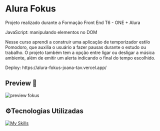 <h1> Alura Fokus </h1>

Projeto realizado durante a Formação Front End T6 - ONE + Alura
<p>JavaScript: manipulando elementos no DOM</p>

Nesse curso aprendi a construir uma aplicação de temporizador estilo Pomodoro, que auxilia o usuário a fazer pausas durante o estudo ou trabalho. 
O projeto também tem a opção entre ligar ou desligar a música ambiente, além de emitir um alerta indicando o final do tempo escolhido.

<p>Deploy: https://alura-fokus-joana-tav.vercel.app/</p>

<h2>Preview 👀 </h2>

![preview fokus](https://github.com/JoanaTav/alura-Fokus-JoanaTav/assets/157071427/5dfb11df-4590-4f33-89da-d788167b4918)


<h2>⚙️Tecnologias Utilizadas</h2>

[![My Skills](https://skillicons.dev/icons?i=html,css,js,vscode)](https://skillicons.dev)

